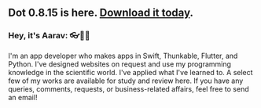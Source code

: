 ## Dot 0.8.15 is here. [Download it today](https://github.com/aaravdave/Dot).
### Hey, it's Aarav: 👓🧪🤖
I'm an app developer who makes apps in Swift, Thunkable, Flutter, and Python. I've designed websites on request and use my programming knowledge in the scientific world. I've applied what I've learned to. A select few of my works are available for study and review here. If you have any queries, comments, requests, or business-related affairs, feel free to send an email!
